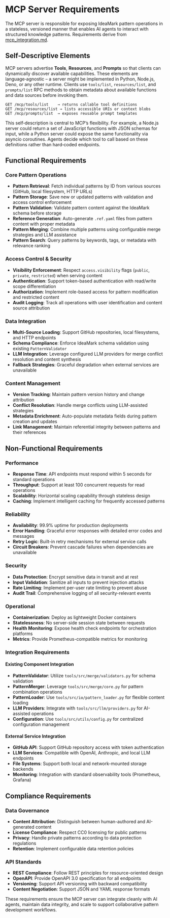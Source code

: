 # MCP Server Requirements

The MCP server is responsible for exposing IdeaMark pattern operations in a stateless, versioned manner that enables AI agents to interact with structured knowledge patterns. Requirements derive from [mcp_integration.md](../mcp_integration.md).

## Self‑Descriptive Elements

MCP servers advertise **Tools**, **Resources**, and **Prompts** so that clients can dynamically discover available capabilities. These elements are language‑agnostic – a server might be implemented in Python, Node.js, Deno, or any other runtime. Clients use `tools/list`, `resources/list`, and `prompts/list` RPC methods to obtain metadata about available functions and data sources before invoking them.

```
GET /mcp/tools/list    → returns callable tool definitions
GET /mcp/resources/list → lists accessible URIs or context blobs
GET /mcp/prompts/list  → exposes reusable prompt templates
```

This self‑description is central to MCP’s flexibility. For example, a Node.js server could return a set of JavaScript functions with JSON schemas for input, while a Python server could expose the same functionality via asyncio coroutines. Agents decide which tool to call based on these definitions rather than hard‑coded endpoints.

## Functional Requirements

### Core Pattern Operations
- **Pattern Retrieval**: Fetch individual patterns by ID from various sources (GitHub, local filesystem, HTTP URLs)
- **Pattern Storage**: Save new or updated patterns with validation and access control enforcement
- **Pattern Validation**: Validate pattern content against the IdeaMark schema before storage
- **Reference Generation**: Auto-generate `.ref.yaml` files from pattern content with proper metadata
- **Pattern Merging**: Combine multiple patterns using configurable merge strategies and LLM assistance
- **Pattern Search**: Query patterns by keywords, tags, or metadata with relevance ranking

### Access Control & Security
- **Visibility Enforcement**: Respect `access.visibility` flags (`public`, `private`, `restricted`) when serving content
- **Authentication**: Support token-based authentication with read/write scope differentiation
- **Authorization**: Implement role-based access for pattern modification and restricted content
- **Audit Logging**: Track all operations with user identification and content source attribution

### Data Integration
- **Multi-Source Loading**: Support GitHub repositories, local filesystems, and HTTP endpoints
- **Schema Compliance**: Enforce IdeaMark schema validation using existing `PatternValidator`
- **LLM Integration**: Leverage configured LLM providers for merge conflict resolution and content synthesis
- **Fallback Strategies**: Graceful degradation when external services are unavailable

### Content Management
- **Version Tracking**: Maintain pattern version history and change attribution
- **Conflict Resolution**: Handle merge conflicts using LLM-assisted strategies
- **Metadata Enrichment**: Auto-populate metadata fields during pattern creation and updates
- **Link Management**: Maintain referential integrity between patterns and their references

## Non-Functional Requirements

### Performance
- **Response Time**: API endpoints must respond within 5 seconds for standard operations
- **Throughput**: Support at least 100 concurrent requests for read operations
- **Scalability**: Horizontal scaling capability through stateless design
- **Caching**: Implement intelligent caching for frequently accessed patterns

### Reliability
- **Availability**: 99.9% uptime for production deployments
- **Error Handling**: Graceful error responses with detailed error codes and messages
- **Retry Logic**: Built-in retry mechanisms for external service calls
- **Circuit Breakers**: Prevent cascade failures when dependencies are unavailable

### Security
- **Data Protection**: Encrypt sensitive data in transit and at rest
- **Input Validation**: Sanitize all inputs to prevent injection attacks
- **Rate Limiting**: Implement per-user rate limiting to prevent abuse
- **Audit Trail**: Comprehensive logging of all security-relevant events

### Operational
- **Containerization**: Deploy as lightweight Docker containers
- **Statelessness**: No server-side session state between requests
- **Health Monitoring**: Expose health check endpoints for orchestration platforms
- **Metrics**: Provide Prometheus-compatible metrics for monitoring

### Integration Requirements

#### Existing Component Integration
- **PatternValidator**: Utilize `tools/src/merge/validators.py` for schema validation
- **PatternMerger**: Leverage `tools/src/merge/core.py` for pattern combination operations
- **PatternLoader**: Use `tools/src/io/pattern_loader.py` for flexible content loading
- **LLM Providers**: Integrate with `tools/src/llm/providers.py` for AI-assisted operations
- **Configuration**: Use `tools/src/utils/config.py` for centralized configuration management

#### External Service Integration
- **GitHub API**: Support GitHub repository access with token authentication
- **LLM Services**: Compatible with OpenAI, Anthropic, and local LLM endpoints
- **File Systems**: Support both local and network-mounted storage backends
- **Monitoring**: Integration with standard observability tools (Prometheus, Grafana)

## Compliance Requirements

### Data Governance
- **Content Attribution**: Distinguish between human-authored and AI-generated content
- **License Compliance**: Respect CC0 licensing for public patterns
- **Privacy**: Handle private patterns according to data protection regulations
- **Retention**: Implement configurable data retention policies

### API Standards
- **REST Compliance**: Follow REST principles for resource-oriented design
- **OpenAPI**: Provide OpenAPI 3.0 specification for all endpoints
- **Versioning**: Support API versioning with backward compatibility
- **Content Negotiation**: Support JSON and YAML response formats

These requirements ensure the MCP server can integrate cleanly with AI agents, maintain data integrity, and scale to support collaborative pattern development workflows.
